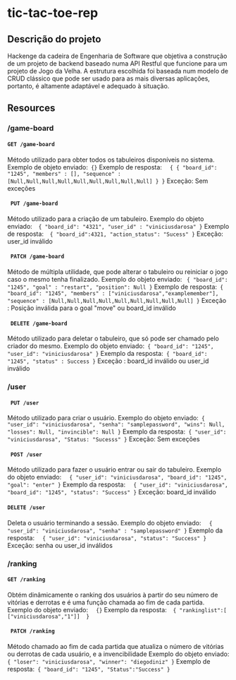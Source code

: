 # tic-tac-toe-rep

## Descrição do projeto
Hackenge da cadeira de Engenharia de Software que objetiva a construção de um projeto de backend baseado numa API Restful que funcione para um projeto de Jogo da Velha. A estrutura escolhida foi baseada num modelo de CRUD clássico que pode ser usado para as mais diversas aplicações, portanto, é altamente adaptável e adequado à situação.

## Resources

### /game-board

#### ```GET /game-board```
Método utilizado para obter todos os tabuleiros disponíveis no sistema.
Exemplo de objeto enviado:```
{}```
Exemplo de resposta: ``` 
{
	{
		"board_id": "1245",
		"members" : [],
		"sequence" : [Null,Null,Null,Null,Null,Null,Null,Null,Null]
	}
}``` 
Exceção: Sem exceções

#### ``` PUT /game-board``` 
Método utilizado para a criação de um tabuleiro.
Exemplo do objeto enviado:``` 
{
  "board_id": "4321",
  "user_id" : "viniciusdarosa"
}``` 
Exemplo de resposta:``` 
{
  "board_id":4321,
  "action_status": "Sucess"
}``` 
Exceção: user_id inválido

#### ``` PATCH /game-board``` 
Método de múltipla utilidade, que pode alterar o tabuleiro ou reiniciar o jogo caso o mesmo tenha finalizado.
Exemplo do objeto enviado: ```
{
	"board_id": "1245",
	"goal" : "restart",
  "position": Null
}```
Exemplo de resposta:```
{
	"board_id": "1245",
	"members" : ["viniciusdarosa","examplemember"],
	"sequence" : [Null,Null,Null,Null,Null,Null,Null,Null,Null]
}```
Exceção : Posição inválida para o goal "move" ou board_id inválido

#### ``` DELETE /game-board```
Método utilizado para deletar o tabuleiro, que só pode ser chamado pelo criador do mesmo.
Exemplo do objeto enviado:```
{
	"board_id": "1245",
  "user_id": "viniciusdarosa"
}```
Exemplo da resposta:```
{
	"board_id": "1245",
  "status" : Success
}```
Exceção : board_id inválido ou user_id inválido

### /user

#### ``` PUT /user``` 
Método utilizado para criar o usuário.
Exemplo do objeto enviado:```
{
  "user_id": "viniciusdarosa",
  "senha": "samplepassword",
  "wins": Null,
  "losses": Null,
  "invincible": Null
}```
Exemplo da resposta:```
{
  "user_id": "viniciusdarosa",
  "Status: "Sucesss"
}``` 
Exceção: Sem exceções

#### ``` POST /user``` 
Método utilizado para fazer o usuário entrar ou sair do tabuleiro.
Exemplo do objeto enviado: ``` 
{
  "user_id": "viniciusdarosa",
  "board_id": "1245",
  "goal": "enter"
}```
Exemplo da resposta: ``` 
{
  "user_id": "viniciusdarosa",
  "board_id": "1245",
  "status": "Success"
}```
Exceção: board_id inválido

#### ``` DELETE /user ``` 
Deleta o usuário terminando a sessão.
Exemplo do objeto enviado: ``` 
{
  "user_id": "viniciusdarosa",
  "senha" : "samplepassword"
}```
Exemplo da resposta: ``` 
{
  "user_id": "viniciusdarosa",
  "status": "Success"
}```
Exceção: senha ou user_id inválidos

### /ranking

#### ```GET /ranking```
Obtém dinâmicamente o ranking dos usuários à partir do seu número de vitórias e derrotas e é uma função chamada ao fim de cada partida.
Exemplo do objeto enviado: ``` 
{}```
Exemplo da resposta:``` 
{
  "rankinglist":[ ["viniciusdarosa","1"]] 
}```


#### ``` PATCH /ranking``` 
Método chamado ao fim de cada partida que atualiza o número de vitórias ou derrotas de cada usuário, e a invencibilidade
Exemplo do objeto enviado: ```
{
	"loser": "viniciusdarosa",
	"winner": "diegodiniz"
}```
Exemplo de resposta:```
{
	"board_id": "1245",
	"Status":"Success"
}```





